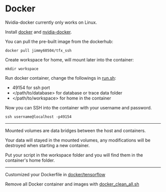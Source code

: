 # Docker 
Nvidia-docker currently only works on Linux.

Install [docker](https://docs.docker.com/install/linux/docker-ce/ubuntu/) and [nvidia-docker](https://github.com/NVIDIA/nvidia-docker).

You can pull the pre-built image from the dockerhub:

`docker pull jimmy60504/tfx_ssh`

Create workspace for home, will mount later into the container:

`mkdir workspace`

Run docker container, change the followings in [run.sh](tensorflow/run.sh): 
- 49154 for ssh port
- </path/to/database> for database or trace data folder
- </path/to/workspace> for home in the container

Now you can SSH into the container with your username and password.

`ssh username@localhost -p49154`

---

Mounted volumes are data bridges between the host and containers.

Your data will stayed in the mounted volumes, any modifications will be destroyed when starting a new container.

Put your script in the workspace folder and you will find them in the container's home folder. 

---

Customized your Dockerfile in [docker/tensorflow](tensorflow)

Remove all Docker container and images with [docker_clean_all.sh](docker_clean_all)